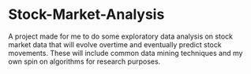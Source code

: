 # Stock-Market-Analysis
A project made for me to do some exploratory data analysis on stock market data that will evolve overtime and eventually predict stock movements. These will include common data mining techniques and my own spin on algorithms for research purposes.
